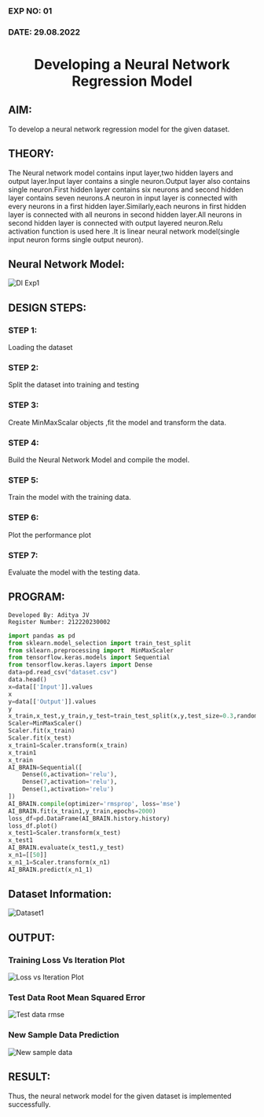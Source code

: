 ### EXP NO: 01
### DATE: 29.08.2022

# <p align = "center"> Developing a Neural Network Regression Model

## AIM:

To develop a neural network regression model for the given dataset.

## THEORY:

The Neural network model contains input layer,two hidden layers and output layer.Input layer contains a single neuron.Output layer also contains single neuron.First hidden layer contains six neurons and second hidden layer contains seven neurons.A neuron in input layer is connected with every neurons in a first hidden layer.Similarly,each neurons in first hidden layer is connected with all neurons in second hidden layer.All neurons in second hidden layer is connected with output layered neuron.Relu activation function is used here .It is linear neural network model(single input neuron forms single output neuron).

## Neural Network Model:

![Dl Exp1](https://user-images.githubusercontent.com/75235386/187220195-e22c99aa-5ba2-42c7-83d4-5da0d125fc7a.jpeg)

## DESIGN STEPS:

### STEP 1:
Loading the dataset

### STEP 2:
Split the dataset into training and testing

### STEP 3:
Create MinMaxScalar objects ,fit the model and transform the data.

### STEP 4:
Build the Neural Network Model and compile the model.

### STEP 5:
Train the model with the training data.

### STEP 6:
Plot the performance plot

### STEP 7:
Evaluate the model with the testing data.

## PROGRAM:
```
Developed By: Aditya JV
Register Number: 212220230002
```
```Python
import pandas as pd
from sklearn.model_selection import train_test_split
from sklearn.preprocessing import  MinMaxScaler
from tensorflow.keras.models import Sequential
from tensorflow.keras.layers import Dense
data=pd.read_csv("dataset.csv")
data.head()
x=data[['Input']].values
x
y=data[['Output']].values
y
x_train,x_test,y_train,y_test=train_test_split(x,y,test_size=0.3,random_state=33)
Scaler=MinMaxScaler()
Scaler.fit(x_train)
Scaler.fit(x_test)
x_train1=Scaler.transform(x_train)
x_train1
x_train
AI_BRAIN=Sequential([
    Dense(6,activation='relu'),
    Dense(7,activation='relu'),
    Dense(1,activation='relu')
])
AI_BRAIN.compile(optimizer='rmsprop', loss='mse')
AI_BRAIN.fit(x_train1,y_train,epochs=2000)
loss_df=pd.DataFrame(AI_BRAIN.history.history)
loss_df.plot()
x_test1=Scaler.transform(x_test)
x_test1
AI_BRAIN.evaluate(x_test1,y_test)
x_n1=[[50]]
x_n1_1=Scaler.transform(x_n1)
AI_BRAIN.predict(x_n1_1)

```

## Dataset Information:

![Dataset1](https://user-images.githubusercontent.com/75235386/187226492-880a85d1-c4a8-47c9-898a-180837152423.jpg)

## OUTPUT:

### Training Loss Vs Iteration Plot

![Loss vs Iteration Plot](https://user-images.githubusercontent.com/75235386/187227643-9825decb-6d9a-41b8-9bb9-218f9f4c0db6.jpg)

### Test Data Root Mean Squared Error

![Test data rmse](https://user-images.githubusercontent.com/75235386/187229952-4f15d071-40df-462f-b9c4-038847e6a216.jpg)

### New Sample Data Prediction

![New sample data](https://user-images.githubusercontent.com/75235386/187230023-1ecb1ecb-923e-48b2-9b58-32ad392d4824.jpg)

## RESULT:
Thus, the neural network model for the given dataset is implemented successfully.
